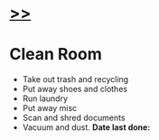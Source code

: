 <div id="header">
<h1 class="logo"><a href="/">>></a></h1>
<h1 class="title">
Clean Room
</h1></div>

* Take out trash and recycling
* Put away shoes and clothes
* Run laundry
* Put away misc
* Scan and shred documents
* Vacuum and dust. **Date last done:**
